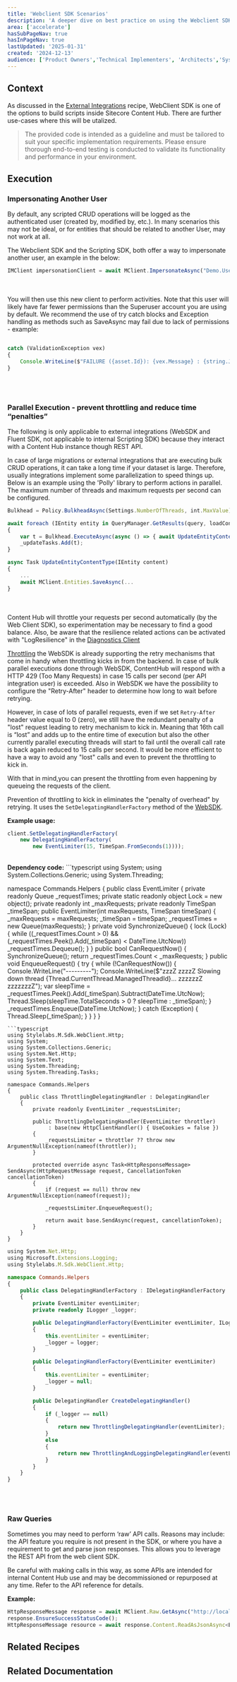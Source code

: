 ```yaml
---
title: 'Webclient SDK Scenarios'
description: 'A deeper dive on best practice on using the Webclient SDK.'
area: ['accelerate']
hasSubPageNav: true
hasInPageNav: true
lastUpdated: '2025-01-31'
created: '2024-12-13'
audience: ['Product Owners','Technical Implementers', 'Architects','System Administrators']
---
```


## Context
As discussed in the [External Integrations](/learn/accelerate/content-hub/implementation/custom-logic/external-integrations) recipe, WebClient SDK is one of the options to build scripts inside Sitecore Content Hub. There are further use-cases where this will be utalized.

> The provided code is intended as a guideline and must be tailored to suit your specific implementation requirements. Please ensure thorough end-to-end testing is conducted to validate its functionality and performance in your environment.


## Execution

### Impersonating Another User
By default, any scripted CRUD operations will be logged as the authenticated user (created by, modified by, etc.). In many scenarios this may not be ideal, or for entities that should be related to another User, may not work at all.

The Webclient SDK and the Scripting SDK, both offer a way to impersonate another user, an example in the below:
```typescript
IMClient impersonationClient = await MClient.ImpersonateAsync("Demo.User");
```
<br/><br/>
You will then use this new client to perform activities. Note that this user will likely have far fewer permissions than the Superuser account you are using by default. We recommend the use of try catch blocks and Exception handling as methods such as SaveAsync may fail due to lack of permissions - example:

```typescript

catch (ValidationException vex)
{
    Console.WriteLine($"FAILURE ({asset.Id}): {vex.Message} : {string.Join(", ", vex.Failures)}");
}
```
<br/><br/>

### Parallel Execution - prevent throttling and reduce time “penalties”
The following is only applicable to external integrations (WebSDK and Fluent SDK, not applicable to internal Scripting SDK) because they interact with a Content Hub instance though REST API. 

In case of large migrations or external integrations that are executing bulk CRUD operations, it can take a long time if your dataset is large. Therefore, usually integrations implement some parallelization to speed things up. Below is an example using the 'Polly' library to perform actions in parallel. The maximum number of threads and maximum requests per second can be configured. 

```typescript
Bulkhead = Policy.BulkheadAsync(Settings.NumberOfThreads, int.MaxValue);

await foreach (IEntity entity in QueryManager.GetResults(query, loadConfiguration))
{
    var t = Bulkhead.ExecuteAsync(async () => { await UpdateEntityContentType(entity); });
    _updateTasks.Add(t);
}

async Task UpdateEntityContentType(IEntity content)
{
    ...
    await MClient.Entities.SaveAsync(...
}
```
<br/><br/>
Content Hub will throttle your requests per second automatically (by the Web Client SDK), so experimentation may be necessary to find a good balance. Also, be aware that the resilience related actions can be activated with "LogResilience" in the [Diagnostics Client](https://doc.sitecore.com/ch/en/developers/api-reference/web-sdk--stylelabs.m.sdk.webclient.diagnostics.diagnosticsclient.html.)


[Throttling](https://doc.sitecore.com/ch/en/developers/cloud-dev/throttling.html) the WebSDK is already supporting the retry mechanisms that come in handy when throttling kicks in from the backend. In case of bulk parallel executions done through WebSDK, ContentHub will respond with a HTTP 429 (Too Many Requests) in case 15 calls per second (per API integration user) is exceeded. Also in WebSDK we have the possibility to configure the "Retry-After" header to determine how long to wait before retrying.


However, in case of lots of parallel requests, even if we set <code>Retry-After</code> header value equal to 0 (zero), we still have the redundant penalty of a "lost" request leading to retry mechanism to kick in. Meaning that 16th call is “lost” and adds up to the entire time of execution but also the other currently parallel executing threads will start to fail until the overall call rate is back again reduced to 15 calls per second. It would be more efficient to have a way to avoid any "lost" calls and even to prevent the throttling to kick in.

With that in mind,you can present the throttling from even happening by queueing the requests of the client. 


Prevention of throttling to kick in eliminates the "penalty of overhead" by retrying. It uses the <code>SetDelegatingHandlerFactory</code> method of the [WebSDK](https://doc.sitecore.com/ch/en/developers/api-reference/web-sdk--stylelabs.m.sdk.webclient.iwebmclient.html#methods).

<strong>Example usage:</strong>
```typescript
client.SetDelegatingHandlerFactory(
    new DelegatingHandlerFactory(
        new EventLimiter(15, TimeSpan.FromSeconds(1))));
```
<br/>
<strong>Dependency code:</strong>
```typescript
using System;
using System.Collections.Generic;
using System.Threading;

namespace Commands.Helpers
{
    public class EventLimiter
    {
        private readonly Queue<DateTime> _requestTimes;
        private static readonly object Lock = new object();
        private readonly int _maxRequests;
        private readonly TimeSpan _timeSpan;
        public EventLimiter(int maxRequests, TimeSpan timeSpan)
        {
            _maxRequests = maxRequests;
            _timeSpan = timeSpan;
            _requestTimes = new Queue<DateTime>(maxRequests);
        }
        private void SynchronizeQueue()
        {
            lock (Lock)
            {
                while ((_requestTimes.Count > 0) && (_requestTimes.Peek().Add(_timeSpan) < DateTime.UtcNow))
                    _requestTimes.Dequeue();
            }
        }
        public bool CanRequestNow()
        {
            SynchronizeQueue();
            return _requestTimes.Count < _maxRequests;
        }
        public void EnqueueRequest()
        {
            try
            {
                while (!CanRequestNow())
                {
                    Console.WriteLine("---------");
                    Console.WriteLine($"zzzZ zzzzZ     Slowing down thread {Thread.CurrentThread.ManagedThreadId}...     zzzzzzZ zzzzzzzZ");
                    var sleepTime = _requestTimes.Peek().Add(_timeSpan).Subtract(DateTime.UtcNow);
                    Thread.Sleep(sleepTime.TotalSeconds > 0 ? sleepTime : _timeSpan);
                }
                _requestTimes.Enqueue(DateTime.UtcNow);
            }
            catch (Exception)
            {
                Thread.Sleep(_timeSpan);
            }
        }
    }
}
```
```typescript
using Stylelabs.M.Sdk.WebClient.Http;
using System;
using System.Collections.Generic;
using System.Net.Http;
using System.Text;
using System.Threading;
using System.Threading.Tasks;

namespace Commands.Helpers
{
    public class ThrottlingDelegatingHandler : DelegatingHandler
    {
        private readonly EventLimiter _requestsLimiter;

        public ThrottlingDelegatingHandler(EventLimiter throttler)
             : base(new HttpClientHandler() { UseCookies = false })
        {
            _requestsLimiter = throttler ?? throw new ArgumentNullException(nameof(throttler));
        }

        protected override async Task<HttpResponseMessage> SendAsync(HttpRequestMessage request, CancellationToken cancellationToken)
        {
            if (request == null) throw new ArgumentNullException(nameof(request));

            _requestsLimiter.EnqueueRequest();
                       
            return await base.SendAsync(request, cancellationToken);
        }
    }
}
```
```typescript
using System.Net.Http;
using Microsoft.Extensions.Logging;
using Stylelabs.M.Sdk.WebClient.Http;

namespace Commands.Helpers
{
    public class DelegatingHandlerFactory : IDelegatingHandlerFactory
    {
        private EventLimiter eventLimiter;
        private readonly ILogger _logger;

        public DelegatingHandlerFactory(EventLimiter eventLimiter, ILogger logger)
        {
            this.eventLimiter = eventLimiter;
            _logger = logger;
        }

        public DelegatingHandlerFactory(EventLimiter eventLimiter)
        {
            this.eventLimiter = eventLimiter;
            _logger = null;
        }

        public DelegatingHandler CreateDelegatingHandler()
        {
            if (_logger == null)
            {
                return new ThrottlingDelegatingHandler(eventLimiter);
            }
            else
            {
                return new ThrottlingAndLoggingDelegatingHandler(eventLimiter, _logger);
            }
        }
    }
}
```
<br/><br/>
### Raw Queries
Sometimes you may need to perform ‘raw’ API calls. Reasons may include: the API feature you require is not present in the SDK, or where you have a requirement to get and parse json responses. This allows you to leverage the REST API from the web client SDK.

Be careful with making calls in this way, as some APIs are intended for internal Content Hub use and may be decommissioned or repurposed at any time. Refer to the API reference for details.

<strong>Example:</strong>
```typescript
HttpResponseMessage response = await MClient.Raw.GetAsync("http://localhost:8080/api/entities/1000");
response.EnsureSuccessStatusCode();
HttpResponseMessage resource = await response.Content.ReadAsJsonAsync<EntityResource> ();
```

## Related Recipes

<Row columns={2}>
  <Link title="External Integrations" link="/learn/accelerate/content-hub/implementation/custom-logic/external-integrations" />
<Link title="Scripts Guidance and Scenarios" link="/learn/accelerate/content-hub/implementation/custom-logic/scripting-guidance-and-scenarios" />
</Row>

## Related Documentation

<Row columns={2}>
  <Link title="DiagnosticsClient" link="https://doc.sitecore.com/ch/en/developers/api-reference/web-sdk--stylelabs.m.sdk.webclient.diagnostics.diagnosticsclient.html" />
  <Link title="Throttling" link="https://doc.sitecore.com/ch/en/developers/cloud-dev/throttling.html" />
</Row>